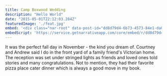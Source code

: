 ```yaml
---
title: Camp Boxwood Wedding
description: "Hello World"
date: "2015-05-01T22:12:03.284Z"
featuredImage: './feat.jpg'
embed: '<div class="nar-root" data-post-id="dd8d79d4-6b73-4573-84e1-da0b940b865e" style="p {text-align:center;opacity: 0.0;animation: nara 0s ease-in 2s forwards;}@keyframes nara {to {opacity: 1.0;}}" ><img style="width:100%;" src="https://content1.getnarrativeapp.com/static/dd8d79d4-6b73-4573-84e1-da0b940b865e/featured.jpg"><noscript><p>Your Narrative blog will appear here, click preview to see it live.<br>For any issues click <a href="https://help.narrative.so/i/j">here</a></p></noscript>'
embedScript: 'https://service.getnarrativeapp.com/core/embed/r/dd8d79d4-6b73-4573-84e1-da0b940b865e.js'
---
```

It was the perfect fall day in November - the kind you dream of. Courtney and Andrew said I do in the front yard of a family friend's Victorian home. The reception was set under stringed lights as friends and loved ones told stories and many congratulations. Not to mention, they had their favorite pizza place cater dinner which is always a good move in my book. 